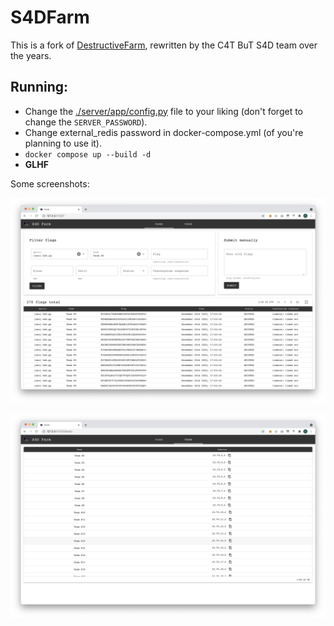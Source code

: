 # S4DFarm

This is a fork of [DestructiveFarm](https://github.com/DestructiveVoice/DestructiveFarm), 
rewritten by the C4T BuT S4D team over the years.

## Running:
- Change the [./server/app/config.py](./server/app/config.py) file to your liking
    (don't forget to change the `SERVER_PASSWORD`).
- Change external_redis password in docker-compose.yml (of you're planning to use it).
- `docker compose up --build -d`
- **GLHF**

Some screenshots:

![flags](resources/flags.png)

![teams](resources/teams.png)
